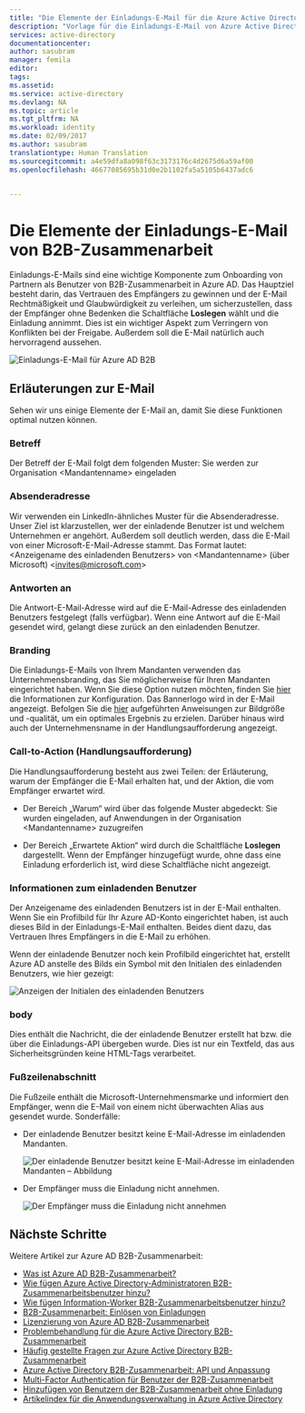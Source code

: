 ```yaml
---
title: "Die Elemente der Einladungs-E-Mail für die Azure Active Directory B2B-Zusammenarbeit | Microsoft-Dokumentation"
description: "Vorlage für die Einladungs-E-Mail von Azure Active Directory B2B-Zusammenarbeit"
services: active-directory
documentationcenter: 
author: sasubram
manager: femila
editor: 
tags: 
ms.assetid: 
ms.service: active-directory
ms.devlang: NA
ms.topic: article
ms.tgt_pltfrm: NA
ms.workload: identity
ms.date: 02/09/2017
ms.author: sasubram
translationtype: Human Translation
ms.sourcegitcommit: a4e59dfa8a098f63c3173176c4d2675d6a59af00
ms.openlocfilehash: 46677085695b31d0e2b1102fa5a5105b6437adc6


---
```



# <a name="the-elements-of-the-b2b-collaboration-invitation-email"></a>Die Elemente der Einladungs-E-Mail von B2B-Zusammenarbeit

Einladungs-E-Mails sind eine wichtige Komponente zum Onboarding von Partnern als Benutzer von B2B-Zusammenarbeit in Azure AD. Das Hauptziel besteht darin, das Vertrauen des Empfängers zu gewinnen und der E-Mail Rechtmäßigkeit und Glaubwürdigkeit zu verleihen, um sicherzustellen, dass der Empfänger ohne Bedenken die Schaltfläche **Loslegen** wählt und die Einladung annimmt. Dies ist ein wichtiger Aspekt zum Verringern von Konflikten bei der Freigabe. Außerdem soll die E-Mail natürlich auch hervorragend aussehen.

![Einladungs-E-Mail für Azure AD B2B](media/active-directory-b2b-invitation-email/invitation-email.png)

## <a name="explaining-the-email"></a>Erläuterungen zur E-Mail
Sehen wir uns einige Elemente der E-Mail an, damit Sie diese Funktionen optimal nutzen können.

### <a name="subject"></a>Betreff
Der Betreff der E-Mail folgt dem folgenden Muster: Sie werden zur Organisation &lt;Mandantenname&gt; eingeladen

### <a name="from-address"></a>Absenderadresse
Wir verwenden ein LinkedIn-ähnliches Muster für die Absenderadresse. Unser Ziel ist klarzustellen, wer der einladende Benutzer ist und welchem Unternehmen er angehört. Außerdem soll deutlich werden, dass die E-Mail von einer Microsoft-E-Mail-Adresse stammt. Das Format lautet: &lt;Anzeigename des einladenden Benutzers&gt; von &lt;Mandantenname&gt; (über Microsoft) <invites@microsoft.com&gt;

### <a name="reply-to"></a>Antworten an
Die Antwort-E-Mail-Adresse wird auf die E-Mail-Adresse des einladenden Benutzers festgelegt (falls verfügbar). Wenn eine Antwort auf die E-Mail gesendet wird, gelangt diese zurück an den einladenden Benutzer.

### <a name="branding"></a>Branding
Die Einladungs-E-Mails von Ihrem Mandanten verwenden das Unternehmensbranding, das Sie möglicherweise für Ihren Mandanten eingerichtet haben. Wenn Sie diese Option nutzen möchten, finden Sie [hier](https://docs.microsoft.com/azure/active-directory/active-directory-branding-custom-signon-azure-portal) die Informationen zur Konfiguration. Das Bannerlogo wird in der E-Mail angezeigt. Befolgen Sie die [hier](https://docs.microsoft.com/azure/active-directory/active-directory-branding-custom-signon-azure-portal) aufgeführten Anweisungen zur Bildgröße und -qualität, um ein optimales Ergebnis zu erzielen. Darüber hinaus wird auch der Unternehmensname in der Handlungsaufforderung angezeigt.

### <a name="call-to-action"></a>Call-to-Action (Handlungsaufforderung)
Die Handlungsaufforderung besteht aus zwei Teilen: der Erläuterung, warum der Empfänger die E-Mail erhalten hat, und der Aktion, die vom Empfänger erwartet wird.
- Der Bereich „Warum“ wird über das folgende Muster abgedeckt: Sie wurden eingeladen, auf Anwendungen in der Organisation &lt;Mandantenname&gt; zuzugreifen

- Der Bereich „Erwartete Aktion“ wird durch die Schaltfläche **Loslegen** dargestellt. Wenn der Empfänger hinzugefügt wurde, ohne dass eine Einladung erforderlich ist, wird diese Schaltfläche nicht angezeigt.

### <a name="inviters-information"></a>Informationen zum einladenden Benutzer
Der Anzeigename des einladenden Benutzers ist in der E-Mail enthalten. Wenn Sie ein Profilbild für Ihr Azure AD-Konto eingerichtet haben, ist auch dieses Bild in der Einladungs-E-Mail enthalten. Beides dient dazu, das Vertrauen Ihres Empfängers in die E-Mail zu erhöhen.

Wenn der einladende Benutzer noch kein Profilbild eingerichtet hat, erstellt Azure AD anstelle des Bilds ein Symbol mit den Initialen des einladenden Benutzers, wie hier gezeigt:

  ![Anzeigen der Initialen des einladenden Benutzers](media/active-directory-b2b-invitation-email/inviters-initials.png)

### <a name="body"></a>body
Dies enthält die Nachricht, die der einladende Benutzer erstellt hat bzw. die über die Einladungs-API übergeben wurde. Dies ist nur ein Textfeld, das aus Sicherheitsgründen keine HTML-Tags verarbeitet.

### <a name="footer-section"></a>Fußzeilenabschnitt
Die Fußzeile enthält die Microsoft-Unternehmensmarke und informiert den Empfänger, wenn die E-Mail von einem nicht überwachten Alias aus gesendet wurde. Sonderfälle:

- Der einladende Benutzer besitzt keine E-Mail-Adresse im einladenden Mandanten.

  ![Der einladende Benutzer besitzt keine E-Mail-Adresse im einladenden Mandanten – Abbildung](media/active-directory-b2b-invitation-email/inviter-no-email.png)


- Der Empfänger muss die Einladung nicht annehmen.

  ![Der Empfänger muss die Einladung nicht annehmen](media/active-directory-b2b-invitation-email/when-recipient-doesnt-redeem.png)


## <a name="next-steps"></a>Nächste Schritte

Weitere Artikel zur Azure AD B2B-Zusammenarbeit:

* [Was ist Azure AD B2B-Zusammenarbeit?](active-directory-b2b-what-is-azure-ad-b2b.md)
* [Wie fügen Azure Active Directory-Administratoren B2B-Zusammenarbeitsbenutzer hinzu?](active-directory-b2b-admin-add-users.md)
* [Wie fügen Information-Worker B2B-Zusammenarbeitsbenutzer hinzu?](active-directory-b2b-iw-add-users.md)
* [B2B-Zusammenarbeit: Einlösen von Einladungen](active-directory-b2b-redemption-experience.md)
* [Lizenzierung von Azure AD B2B-Zusammenarbeit](active-directory-b2b-licensing.md)
* [Problembehandlung für die Azure Active Directory B2B-Zusammenarbeit](active-directory-b2b-troubleshooting.md)
* [Häufig gestellte Fragen zur Azure Active Directory B2B-Zusammenarbeit](active-directory-b2b-faq.md)
* [Azure Active Directory B2B-Zusammenarbeit: API und Anpassung](active-directory-b2b-api.md)
* [Multi-Factor Authentication für Benutzer der B2B-Zusammenarbeit](active-directory-b2b-mfa-instructions.md)
* [Hinzufügen von Benutzern der B2B-Zusammenarbeit ohne Einladung](active-directory-b2b-add-user-without-invite.md)
* [Artikelindex für die Anwendungsverwaltung in Azure Active Directory](active-directory-apps-index.md)



<!--HONumber=Feb17_HO2-->


